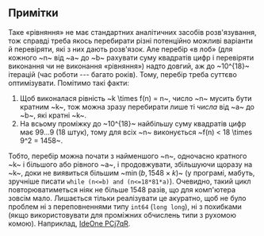 ﻿## Примітки
Таке «рівняння» не має стандартних аналітичних засобів розв'язування, тож справді треба якось перебирати різні потенційно можливі варіанти й перевіряти, які з них дають розв'язок. Але перебір «в лоб» (для кожного ~n~ від ~a~ до ~b~ рахувати суму квадратів цифр і перевіряти виконання чи не виконання «рівняння») надто довгий, аж до ~10^{18}~ ітерацій (час роботи --- багато років).
Тому, перебір треба суттєво оптимізувати. Помітимо такі факти:

1.  Щоб виконалася рівність ~k \times f(n) = n~, число ~n~ мусить бути кратним ~k~, тож можна зразу перебирати лише ті *числа* від ~a~ до ~b~, які кратні ~k~.
2.  На всьому проміжку до ~10^{18}~ найбільшу суму квадратів цифр має 99...9 (18 штук), тому для всіх ~n~ виконується ~f(n) < 18 \times 9^2 = 1458~.

Тобто, перебір можна почати з найменшого ~n~, одночасно кратного ~k~ і більшого або рівного ~a~, і продовжувати, збільшуючи щоразу на ~k~, доки не виявиться більшим ~$\min(b, 1548 \times k)$~ (у програмі, мабуть, зручніше писати `while (n<=b) and (n<=18*81*a)`). Очевидно, такий цикл повторюватиметься ніяк не більше 1548 разів, що для комп'ютера зовсім мало. Лишається тільки реалізувати це акуратно, щоб не було проблем ні з переповненнями типу `int64` (`long long`), ні з похибками (якщо використовувати для проміжних обчислень типи з рухомою комою). Наприклад, [IdeOne PCj7qR](https://ideone.com/PCj7qR).